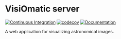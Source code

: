 # VisiOmatic server

[![Continuous Integration](https://github.com/ebertin/visiomatic-server/actions/workflows/ci.yml/badge.svg)](https://github.com/ebertin/visiomatic-server/actions/workflows/ci.yml)
[![codecov](https://codecov.io/gh/ebertin/visiomatic-server/graph/badge.svg?token=DDM3QJP7LK)](https://codecov.io/gh/ebertin/visiomatic-server)
[![Documentation](https://github.com/ebertin/visiomatic-server/actions/workflows/doc.yml/badge.svg)](https://github.com/ebertin/visiomatic-server/actions/workflows/doc.yml)

A web application for visualizing astronomical images.
